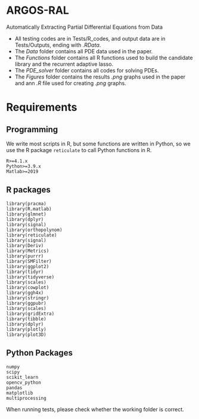# ARGOS-RAL
 Automatically Extracting Partial Differential Equations from Data

- All testing codes are in Tests/R_codes, and output data are in Tests/Outputs, ending with *.RData*.
- The *Data* folder contains all PDE data used in the paper. 
- The *Functions* folder contains all R functions used to build the candidate library and the recurrent adaptive lasso. 
- The *PDE_solver* folder contains all codes for solving PDEs. 
- The *Figures* folder contains the results *.png* graphs used in the paper and ann *.R* file used for creating *.png* graphs. 

# Requirements
## Programming 
We write most scripts in R, but some functions are written in Python, so we use the R package `reticulate` to call Python functions in R. 
```
R>=4.1.x
Python>=3.9.x
Matlab>=2019
```

## R packages
```
library(pracma)
library(R.matlab)
library(glmnet)
library(dplyr)
library(signal)
library(orthopolynom)
library(reticulate)
library(signal)
library(Deriv)
library(Metrics)
library(purrr)
library(SMFilter)
library(ggplot2)
library(tidyr)
library(tidyverse)
library(scales)
library(cowplot)
library(ggh4x)
library(stringr)
library(ggpubr)
library(scales)
library(gridExtra)
library(tibble)
library(dplyr)
library(plotly)
library(plot3D)
```

## Python Packages
```
numpy
scipy
scikit_learn
opencv_python
pandas
matplotlib
multiprocessing
```

When running tests, please check whether the working folder is correct. 
